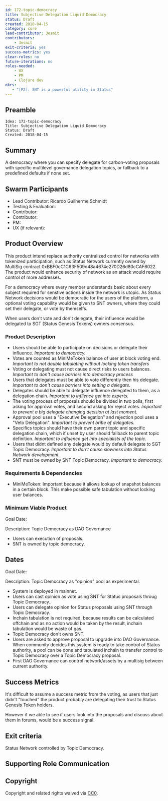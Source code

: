 ```yaml
---
id: 172-topic-democracy
title: Subjective Delegation Liquid Democracy
status: Draft
created: 2018-04-15
category: core
lead-contributor: 3esmit
contributors:
    - 3esmit
exit-criteria: yes
success-metrics: yes
clear-roles: no
future-iterations: no
roles-needed:
    - UX
    - PM
    - Clojure dev
okrs:
   - "[P2]: SNT is a powerful utility in Status"
---
```


## Preamble

    Idea: 172-topic-democracy
    Title: Subjective Delegation Liquid Democracy
    Status: Draft
    Created: 2018-04-15

## Summary
A democracy where you can specify delegate for carbon-voting proposals with specific multilevel governance delegation topics, or fallback to a predefined defaults if none set.

## Swarm Participants
- Lead Contributor: Ricardo Guilherme Schmidt
- Testing & Evaluation: <!-- @username -->
- Contributor: <!-- @username -->
- Contributor: <!-- @username -->
- PM: <!--- @username -->
- UX (if relevant): <!-- @username -->

## Product Overview

This product intend replace authority centralized control for networks with  tokenized participation, such as Status Network currently owned by MultiSig contract 0xBBF0cC1C63F509d48a4674e270D26d80cCAF6022.
The product would enhance security of network as an attack would require control of more addresses. 

For a democracy where every member understands basic about every subject required for senstive actions inside the network is utopic. 
As Status Network decisions would be democratic for the users of the platform, a optional voting capability would be given to SNT owners, where they could set their delegate, or vote by themselfs.

When users don't vote and don't delegate, their influence would be delegated to SGT (Status Genesis Tokens) owners consensus.


### Product Description

- Users should be able to participate on decisions or delegate their influence. _Important to democracy._
- Votes are counted as MiniMeToken balance of user at block voting end. _Important to not double tabulating without locking token transfers_ 
- Voting or delegating must not cause direct risks to users balances. _Important to don't cause barriers into democracy process_
- Users that delegates must be able to vote differently then his delegate. _Important to don't cause barriers into setting a delegate._
- Delegates should be able to delegate influence delegated to them, as a delegation chain. _Important to inflience get into experts._
- The voting process of proposals should be divided in two polls, first asking for approval votes, and second asking for reject votes.  _Important to prevent a big delegate changing decision at last moment._
- Approval pool uses a "Executive Delegation" and rejection pool uses a "Veto Delegation". _Important to prevent bribe of delegates._
- Specifics topics should have their own parent topic and specific delegation chain, which if unset by user should fallback to parent topic definition. _Important to influence get into specialists of the topic._
- Users that didnt defined any delegate would by default delegate to SGT Topic Democracy. _Important to don't cause slowness into Status Network development._
- SNT must be owned by SNT Topic Democracy. _Important to democracy._

### Requirements & Dependencies

- MiniMeToken: Important because it allows lookup of snapshot balances in a certain block. This make possible safe tabulation without locking user balances.

### Minimum Viable Product
<!-- Mandatory, completes the Idea in the fastest route possible, can be hacky, needed to feel progress. See https://imgur.com/a/HVlw3 -->
Goal Date: <!-- Date for evaluation in ISO 8601 (yyyy-mm-dd) format --> 

Description: Topic Democracy as DAO Governance
- Users can execution of proposals.
- SNT is owned by topic democracy. 

## Dates
Goal Date: <!-- Date for evaluation in ISO 8601 (yyyy-mm-dd) format --> 

Description: Topic Democracy as "opinion" pool as experimental.
- System is deployed in mainnet.
- Users can cast opinion as vote using SNT for Status proposals throug Topic Democracy..
- Users can delegate opinion for Status proposals using SNT through Topic Democracy.
- Inchain tabulation is not required, because results can be calculated offchain and as no action would be taken by the result, inchain tabulation would be waste of gas.
- Topic Democracy don't owns SNT.
- Users are asked to approve proposal to upgrade into DAO Governance. When community decides this system is ready to take control of Status authority, a pool can be done and tabulated inchain to transfer control to Topic Democracy over a Topic Democracy proposal.
- First DAO Governance can control network/assets by a multisig between current authority.

## Success Metrics

It's difficult to assume a success metric from the voting, as users that just didn't "touched" the product probably are delegating their trust to Status Genesis Token holders.

However if we able to see if users look into the proposals and discuss about them in forums, would be a success signal.

## Exit criteria

Status Network controlled by Topic Democracy.

## Supporting Role Communication
<!-- Once Requirements and Goals are fleshed out, then it should be communicated to supporting organelles if required -->

## Copyright
Copyright and related rights waived via [CC0](https://creativecommons.org/publicdomain/zero/1.0/).
